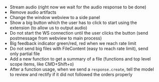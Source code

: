 - Stream audio (right now we wait for the audio response to be done)
- Remove audio artifacts
- Change the window webview to a side panel
- Show a big button which the user has to click to start using the extension (to allow us to output audio)
- Do not start the WS connection until the user clicks the button (send postmessage from webview to main process)
- Big feedback indicator green/red, red when we reach rate limit
- Do not send big files with FileContent (easy to reach rate limit), send only partial file
- Add a new function to get a summary of a file (functions and top level scope items, like CMD+Shift+o)
- After a function usage, when we send a `response.create`, tell the model to review and rectify if it did not followed the orders properly
